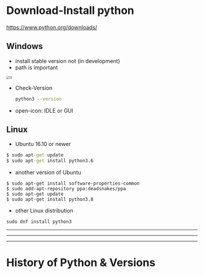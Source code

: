 # Download-Install python

https://www.python.org/downloads/

## Windows

- install stable version not (in development)
- path is important

<img src="F:\Work\Django_Bootcamp\study\images\python-path-install.PNG" alt="12" style="zoom:50%;" />



- Check-Version

  ```cmd
  python3 --version
  ```

- open-icon: IDLE or GUI

## Linux

- Ubuntu 16.10 or newer

```cmd
$ sudo apt-get update
$ sudo apt-get install python3.6
```

- another version of Ubuntu

```
$ sudo apt-get install software-properties-common
$ sudo add-apt-repository ppa:deadsnakes/ppa
$ sudo apt-get update
$ sudo apt-get install python3.8
```

- other Linux distribution

```
sudo dnf install python3
```



*****************

------

------------------

# History of Python & Versions



